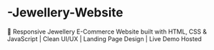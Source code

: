 # -Jewellery-Website
💍 Responsive Jewellery E-Commerce Website built with HTML, CSS &amp; JavaScript | Clean UI/UX | Landing Page Design | Live Demo Hosted
